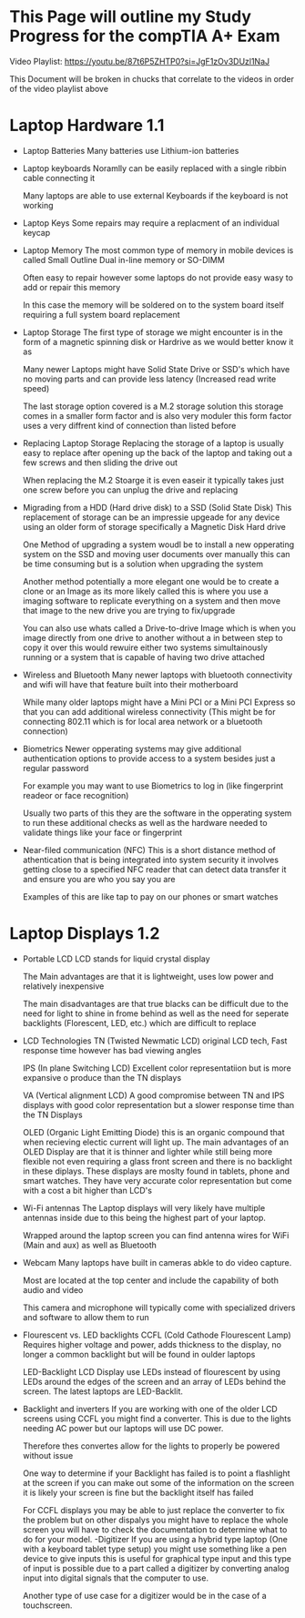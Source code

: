 # This Page will outline my Study Progress for the compTIA A+ Exam #

Video Playlist: https://youtu.be/87t6P5ZHTP0?si=JgF1zOv3DUzl1NaJ

This Document will be broken in chucks that correlate to the videos in order of the video playlist above

# Laptop Hardware 1.1 #

- Laptop Batteries 
    Many batteries use Lithium-ion batteries
- Laptop keyboards
    Noramlly can be easily replaced with a single ribbin cable connecting it

    Many laptops are able to use external Keyboards if the keyboard is not working
- Laptop Keys
    Some repairs may require a replacment of an individual keycap
- Laptop Memory
    The most common type of memory in mobile devices is called Small Outline Dual in-line memory or SO-DIMM

    Often easy to repair however some laptops do not provide easy wasy to add or repair this memory

    In this case the memory will be soldered on to the system board itself requiring a full system board replacement
- Laptop Storage
    The first type of storage we might encounter is in the form of a magnetic spinning disk or Hardrive as we would better know it as

    Many newer Laptops might have Solid State Drive or SSD's which have no moving parts and can provide less latency (Increased read write speed)

    The last storage option covered is a M.2 storage solution this storage comes in a smaller form factor and is also very moduler this form factor uses a very diffrent kind of connection than listed before
- Replacing Laptop Storage
    Replacing the storage of a laptop is usually easy to replace after opening up the back of the laptop and taking out a few screws and then sliding the drive out

    When replacing the M.2 Stoarge it is even easeir it typically takes just one screw before you can unplug the drive and replacing
- Migrading from a HDD (Hard drive disk) to a SSD (Solid State Disk)
    This replacement of storage can be an impressie upgeade for any device using an older form of storage specifically a Magnetic Disk Hard drive

    One Method of upgrading a system woudl be to install a new opperating system on the SSD and moving user documents over manually this can be time consuming but is a solution when upgrading the system

    Another method potentially a more elegant one would be to create a clone or an Image as its more likely called this is where you use a imaging software to replicate everything on a system and then move that image to the new drive you are trying to fix/upgrade

    You can also use whats called a Drive-to-drive Image which is when you image directly from one drive to another without a in between step to copy it over this would rewuire either two systems simultainously running or a system that is capable of having two drive attached
- Wireless and Bluetooth
    Many newer laptops with bluetooth connectivity and wifi will have that feature built into their motherboard
    
    While many older laptops might have a Mini PCI or a Mini PCI Express so that you can add additional wireless connectivity (This might be for connecting 802.11 which is for local area network or a bluetooth connection)
- Biometrics
    Newer opperating systems may give additional authentication options to provide access to a system besides just a regular password

    For example you may want to use Biometrics to log in (like fingerprint readeor or face recognition)

    Usually two parts of this they are the software in the opperating system to run these additional checks as well as the hardware needed to validate things like your face or fingerprint
- Near-filed communication (NFC)
    This is a short distance method of athentication that is being integrated into system security it involves getting close to a specified NFC reader that can detect data transfer it and ensure you are who you say you are

    Examples of this are like tap to pay on our phones or smart watches

# Laptop Displays 1.2 #

- Portable LCD
    LCD stands for liquid crystal display

    The Main advantages are that it is lightweight, uses low power and relatively inexpensive

    The main disadvantages are that true blacks can be difficult due to the need for light to shine in frome behind as well as
    the need for seperate backlights (Florescent, LED, etc.) which are difficult to replace
- LCD Technologies
    TN (Twisted Newmatic LCD) original LCD tech, Fast response time however has bad viewing angles

    IPS (In plane Switching LCD) Excellent color representatiion but is more expansive o produce than the TN displays

    VA (Vertical alignment LCD) A good compromise between TN and IPS displays with good color representation but a slower response time than the TN Displays

    OLED (Organic Light Emitting Diode) this is an organic compound that when recieving electic current will light up. The main advantages of an OLED Display are that it is thinner and lighter while still being more flexible not even requiring a glass front screen and there is no backlight in these diplays. These displays are moslty found in tablets, phone and smart watches. They have very accurate color representation but come with a cost a bit higher than LCD's
- Wi-Fi antennas
    The Laptop displays will very likely have multiple antennas inside due to this being the highest part of your laptop. 
    
    Wrapped around the laptop screen you can find antenna wires for WiFi (Main and aux) as well as Bluetooth 
- Webcam
    Many laptops have built in cameras abkle to do video capture. 
    
    Most are located at the top center and include the capability of both audio and video 

    This camera and microphone will typically come with specialized drivers and software to allow them to run
- Flourescent vs. LED backlights
    CCFL (Cold Cathode Flourescent Lamp) Requires higher voltage and power, adds thickness to the display, no longer a common backlight but will be found in oulder laptops

    LED-Backlight LCD Display use LEDs instead of flourescent by using LEDs around the edges of the screen and an array of LEDs behind the screen. The latest laptops are LED-Backlit.
- Backlight and inverters
    If you are working with one of the older LCD screens using CCFL you might find a converter. This is due to the lights needing AC power but our laptops will use DC power.

    Therefore thes convertes allow for the lights to properly be powered without issue 

    One way to determine if your Backlight has failed is to point a flashlight at the screen if you can make out some of the information on the screen it is likely your screen is fine but the backlight itself has failed

    For CCFL displays you may be able to just replace the converter to fix the problem but on other dispalys you might have to replace the whole screen you will have to check the documentation to determine what to do for your model.
-Digitizer
    If you are using a hybrid type laptop (One with a keyboard tablet type setup) you might use something like a pen device to give inputs this is useful for graphical type input and this type of input is possible due to a part called a digitizer by converting analog input into digital signals that the computer to use.

    Another type of use case for a digitizer would be in the case of a touchscreen.


